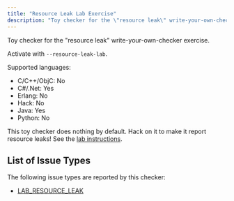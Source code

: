 ```yaml
---
title: "Resource Leak Lab Exercise"
description: "Toy checker for the \"resource leak\" write-your-own-checker exercise."
---
```


Toy checker for the "resource leak" write-your-own-checker exercise.

Activate with `--resource-leak-lab`.

Supported languages:

- C/C++/ObjC: No
- C#/.Net: Yes
- Erlang: No
- Hack: No
- Java: Yes
- Python: No

This toy checker does nothing by default. Hack on it to make it report resource leaks! See the [lab instructions](https://github.com/facebook/infer/blob/main/infer/src/labs/README.md).

## List of Issue Types

The following issue types are reported by this checker:

- [LAB_RESOURCE_LEAK](/docs/next/all-issue-types#lab_resource_leak)
